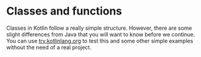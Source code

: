 # Classes and functions

Classes in Kotlin follow a really simple structure. However, there are some slight differences from
Java that you will want to know before we continue. You can use [try.kotlinlang.org] to test this and
some other simple examples without the need of a real project.

[try.kotlinlang.org]: http://try.kotlinlang.org/
